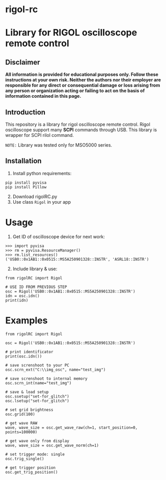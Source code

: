 # rigol-rc
# Library for RIGOL oscilloscope remote control
## **Disclaimer**

**All information is provided for educational purposes only. Follow these instructions at your own risk. Neither the authors nor their employer are responsible for any direct or consequential damage or loss arising from any person or organization acting or failing to act on the basis of information contained in this page.**

## Introduction

This repository is a library for rigol oscilloscope remote control. Rigol oscilloscope support many **SCPI** commands through USB. This library is wrapper for SCPI rilol command.

`NOTE:` Library  was tested only for MSO5000 series.
## Installation 

1) Install python requirements:
```
pip install pyvisa
pip install Pillow
```
2) Download rigolRC.py
3) Use class `Rigol` in your app

# Usage

1) Get ID of oscilloscope device for next work:
```
>>> import pyvisa
>>> rm = pyvisa.ResourceManager()
>>> rm.list_resources()
('USB0::0x1AB1::0x0515::MS5A250901328::INSTR', 'ASRL18::INSTR')
```
2) Include library & use:
```
from rigolRC import Rigol

# USE ID FROM PREVIOUS STEP
osc = Rigol('USB0::0x1AB1::0x0515::MS5A250901328::INSTR') 
idn = osc.idn()
print(idn)
```
# Examples

```
from rigolRC import Rigol

osc = Rigol('USB0::0x1AB1::0x0515::MS5A250901328::INSTR') 

# print identificator
print(osc.idn())

# save screnshoot to your PC
osc.scrn_ext("C:\\img_osc", name="test_img")

# save screnshoot to internal memory
osc.scrn_int(name="test_img")

# save & load setup
osc.ssetup("set-for_glitch")
osc.lsetup("set-for_glitch")

# set grid brightness
osc.grid(100)

# get wave RAW
wave, wave_size = osc.get_wave_raw(ch=1, start_position=0, points=100000)

# get wave only from display
wave, wave_size = osc.get_wave_norm(ch=1)

# set trigger mode: single
osc.trig_single()

# get trigger position
osc.get_trig_position()
```
